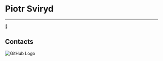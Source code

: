 # Piotr Sviryd

---

:floppy_disk:

## Contacts

![GitHub Logo](https://www.foxinfotech.in/wp-content/uploads/2019/12/add-image-readme-file.png)

